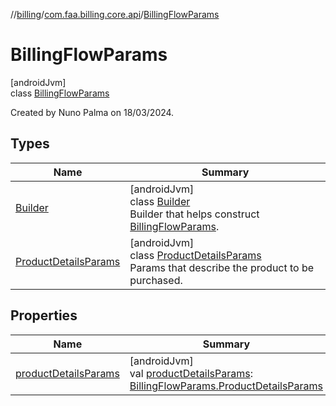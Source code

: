 //[billing](../../../index.md)/[com.faa.billing.core.api](../index.md)/[BillingFlowParams](index.md)

# BillingFlowParams

[androidJvm]\
class [BillingFlowParams](index.md)

Created by Nuno Palma on 18/03/2024.

## Types

| Name | Summary |
|---|---|
| [Builder](-builder/index.md) | [androidJvm]<br>class [Builder](-builder/index.md)<br>Builder that helps construct [BillingFlowParams](index.md). |
| [ProductDetailsParams](-product-details-params/index.md) | [androidJvm]<br>class [ProductDetailsParams](-product-details-params/index.md)<br>Params that describe the product to be purchased. |

## Properties

| Name | Summary |
|---|---|
| [productDetailsParams](product-details-params.md) | [androidJvm]<br>val [productDetailsParams](product-details-params.md): [BillingFlowParams.ProductDetailsParams](-product-details-params/index.md) |
